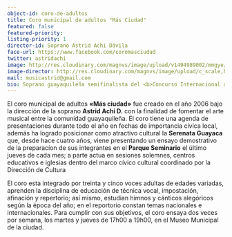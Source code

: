 ```yaml
---
object-id: coro-de-adultos
title: Coro municipal de adultos "Más Ciudad"
featured: false
featured-priority:
listing-priority: 1
director-id: Soprano Astrid Achi Dávila
face-url: https://www.facebook.com/coromasciudad
twitter: astridachi
image: http://res.cloudinary.com/magnvs/image/upload/v1494989002/mmgye/coro_adultos.jpg
image-director: http://res.cloudinary.com/magnvs/image/upload/c_scale,h_418/v1494988997/mmgye/achi.jpg
mail: musicastrid@gmail.com
bio: Soprano guayaquileña semifinalista del <b>Concurso Internacional de Voces Luciano Pavarotti</b>, New York (1995), segundo lugar en el <b>Festival OTI Ecuador</b> (1998), primer premio en el <b>Festival de la Canción Libre</b>, Egipto (2006).<br /><br />Ha recibido condecoraciones al mérito artístico y cultural otorgadas por el <b>Congreso Nacional del Ecuador</b>, el <b>Ministerio de Educación y Cultura</b>, la <b>M. I. Municipalidad de Guayaquil</b> y la Facultad de Filosofía Artes de la <b>Universidad de Guayaquil</b>; reconocimientos  internacionales como la <b>Condecoración de la Gran Orden Martiana</b>, Liceo Cubano de Miami; es miembro de honor de la <b>Gran Fraternidad Universal de la Unión de los Pueblos de Moscú</b>, Rusia; recibió las <b>Llaves de la Ciudad de Miami</b>, Estados Unidos.
---
```


El coro municipal de adultos **&laquo;Más ciudad&raquo;** fue creado en el año 2006 bajo la  dirección de la soprano **Astrid Achi D.** con la finalidad de fomentar el arte musical entre la comunidad guayaquileña.  El coro tiene una agenda de presentaciones durante todo el año en fechas de importancia cívica local, además ha logrado posicionar como atractivo cultural la **Serenata Guayaca** que, desde hace cuatro años, viene presentando un ensayo demostrativo de la preparacíon de sus integrantes en el **Parque Seminario** el último jueves de cada mes; a parte actua en sesiones solemnes, centros educativos e iglesias dentro del marco cívico cultural coordinado por la Dirección de Cultura

El coro esta integrado por treinta y cinco voces adultas de edades variadas, aprenden la disciplina de educación de técnica vocal, impostación, afinación y repertorio; así mismo, estudian himnos y cánticos alegóricos según la época del año; en el reportorio constan temas nacionales e internacionales. Para cumplir con sus objetivos, el coro ensaya dos veces por semana, los martes y jueves de 17h00 a 19h00, en el Museo Municipal de la ciudad.
